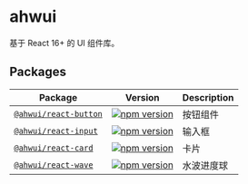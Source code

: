 ahwui
===

基于 React 16+ 的 UI 组件库。

## Packages

Package | Version | Description
----- | ----- | -----
[`@ahwui/react-button`](https://github.com/ybuiw/ahwui/tree/master/packages/button) | [![npm version](https://img.shields.io/npm/v/@ahwui/react-button.svg?maxAge=3600)](https://www.npmjs.com/package/@ahwui/react-button) | 按钮组件
[`@ahwui/react-input`](https://github.com/ybuiw/ahwui/tree/master/packages/input) | [![npm version](https://img.shields.io/npm/v/@ahwui/react-input.svg?maxAge=3600)](https://www.npmjs.com/package/@ahwui/react-input)  | 输入框
[`@ahwui/react-card`](https://github.com/ybuiw/ahwui/tree/master/packages/card) | [![npm version](https://img.shields.io/npm/v/@ahwui/react-card.svg?maxAge=3600)](https://www.npmjs.com/package/@ahwui/react-card)  | 卡片
[`@ahwui/react-wave`](https://github.com/ybuiw/ahwui/tree/master/packages/wave) | [![npm version](https://img.shields.io/npm/v/@ahwui/react-wave.svg?maxAge=3600)](https://www.npmjs.com/package/@ahwui/react-wave)  | 水波进度球